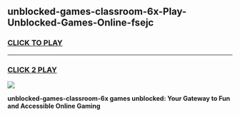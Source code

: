 
## unblocked-games-classroom-6x-Play-Unblocked-Games-Online-fsejc
<h3>
<a href="https://premium76.site?title=unblocked-games-classroom-6x&ref=25A">CLICK TO PLAY</a></h3>
<hr>

<h3>
<a href="https://premium76.site?title=unblocked-games-classroom-6x&ref=25A">CLICK 2 PLAY</a>
  
</h3>

<a href="https://premium76.site?title=unblocked-games-classroom-6x&ref=25A"><img src="https://clearcache.store/games.png"></a>


**unblocked-games-classroom-6x games unblocked: Your Gateway to Fun and Accessible Online Gaming**

